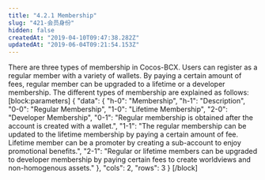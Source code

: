 ```yaml
---
title: "4.2.1 Membership"
slug: "421-会员身份"
hidden: false
createdAt: "2019-04-10T09:47:38.282Z"
updatedAt: "2019-06-04T09:21:54.153Z"
---
```

There are three types of membership in Cocos-BCX. Users can register as a regular member with a variety of wallets. By paying a certain amount of fees, regular member can be upgraded to a lifetime or a developer membership. The different types of membership are explained as follows:
[block:parameters]
{
  "data": {
    "h-0": "Membership",
    "h-1": "Description",
    "0-0": "Regular Membership",
    "1-0": "Lifetime Membership",
    "2-0": "Developer Membership",
    "0-1": "Regular membership is obtained after the account is created with a wallet.",
    "1-1": "The regular membership can be updated to the lifetime membership by paying a certain amount of fee. Lifetime member can be a promoter by creating a sub-account to enjoy promotional benefits.",
    "2-1": "Regular or lifetime members can be upgraded to developer membership by paying certain fees to create worldviews and non-homogenous assets."
  },
  "cols": 2,
  "rows": 3
}
[/block]